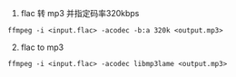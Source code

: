 1. flac 转 mp3 并指定码率320kbps
```shell
ffmpeg -i <input.flac> -acodec -b:a 320k <output.mp3>
```
2. flac to mp3
```shell
ffmpeg -i <input.flac> -acodec libmp3lame <output.mp3>
```